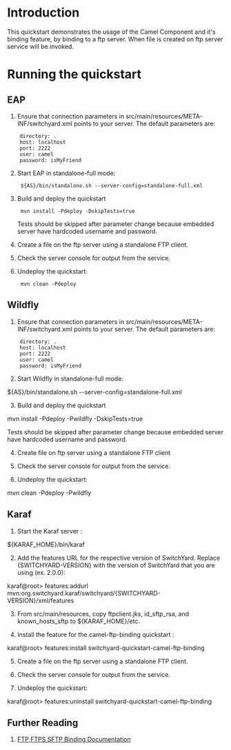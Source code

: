 Introduction
============
This quickstart demonstrates the usage of the Camel Component and it's binding feature, by binding 
to a ftp server. When file is created on ftp server service will be invoked.

Running the quickstart
======================


EAP
----------
1. Ensure that connection parameters in src/main/resources/META-INF/switchyard.xml points to your server.
   The default parameters are:
```
    directory: .
    host: localhost
    port: 2222
    user: camel
    password: isMyFriend
```
2. Start EAP in standalone-full mode:

        ${AS}/bin/standalone.sh --server-config=standalone-full.xml

3. Build and deploy the quickstart

        mvn install -Pdeploy -DskipTests=true

    Tests should be skipped after parameter change because embedded server have hardcoded username and password.

4. Create a file on the ftp server using a standalone FTP client.

5. Check the server console for output from the service.

6. Undeploy the quickstart:

        mvn clean -Pdeploy


Wildfly
----------
1. Ensure that connection parameters in src/main/resources/META-INF/switchyard.xml points to your server.
The default parameters are:
```
    directory: .
    host: localhost
    port: 2222
    user: camel
    password: isMyFriend
```
2. Start Wildfly in standalone-full mode:

${AS}/bin/standalone.sh --server-config=standalone-full.xml

3. Build and deploy the quickstart

mvn install -Pdeploy -Pwildfly -DskipTests=true

Tests should be skipped after parameter change because embedded server have hardcoded username and password.

4. Create file on ftp server using a standalone FTP client

5. Check the server console for output from the service.

6. Undeploy the quickstart:

mvn clean -Pdeploy -Pwildfly


Karaf
----------
1. Start the Karaf server :

${KARAF_HOME}/bin/karaf

2. Add the features URL for the respective version of SwitchYard.   Replace {SWITCHYARD-VERSION}
with the version of SwitchYard that you are using (ex. 2.0.0): 

karaf@root> features:addurl mvn:org.switchyard.karaf/switchyard/{SWITCHYARD-VERSION}/xml/features

3. From src/main/resources, copy ftpclient.jks, id_sftp_rsa, and known_hosts_sftp to ${KARAF_HOME}/etc.  

4. Install the feature for the camel-ftp-binding quickstart :

karaf@root> features:install switchyard-quickstart-camel-ftp-binding

5. Create a file on the ftp server using a standalone FTP client.

6. Check the server console for output from the service.

7. Undeploy the quickstart:

karaf@root> features:uninstall switchyard-quickstart-camel-ftp-binding


## Further Reading

1. [FTP FTPS SFTP Binding Documentation](https://docs.jboss.org/author/display/SWITCHYARD/FTP+FTPS+SFTP)
